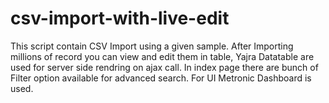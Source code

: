 # csv-import-with-live-edit
This script contain CSV Import using a given sample. After Importing millions of record you can view and edit them in table, Yajra Datatable are used for server side rendring on ajax call. In index page there are bunch of Filter option available for advanced search. For UI Metronic Dashboard is used.
